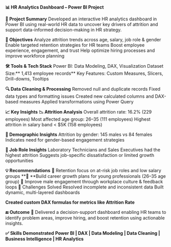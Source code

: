 **📊 HR Analytics Dashboard – Power BI Project**

**🧠 Project Summary**
Developed an interactive HR analytics dashboard in Power BI using real-world HR data to uncover key drivers of attrition and support data-informed decision-making in HR strategy.


**🎯 Objectives**
Analyze attrition trends across age, salary, job role & gender
Enable targeted retention strategies for HR teams
Boost employee experience, engagement, and trust
Help optimize hiring processes and improve workforce planning


**🛠️ **Tools & Tech Stack****
Power BI: Data Modeling, DAX, Visualization
Dataset Size:** 1,413 employee records**
Key Features: Custom Measures, Slicers, Drill-downs, Tooltips

**🔍 Data Cleaning & Processing**
Removed null and duplicate records
Fixed data types and formatting issues
Created new calculated columns and DAX-based measures
Applied transformations using Power Query


**📈 Key Insights**
**📉 Attrition Analysis**
Overall attrition rate: 16.2% (229 employees)
Most affected age group: 26–35 (111 employees)
Highest attrition in salary band < $5K (158 employees)


**👥 Demographic Insights**
Attrition by gender: 145 males vs 84 females
Indicates need for gender-based engagement strategies

**🏢 Job Role Insights**
Laboratory Technicians and Sales Executives had the highest attrition
Suggests job-specific dissatisfaction or limited growth opportunities


**💡 Recommendations**
**📌** Retention focus on at-risk job roles and low salary groups
**🚀 **Build career growth plans for young professionals (26–35 age group)
**🤝** Improve male engagement through workplace culture & feedback loops
**🧩** Challenges Solved
Resolved incomplete and inconsistent data
Built dynamic, multi-layered dashboards


**Created custom DAX formulas for metrics like Attrition Rate**

**🔚 Outcome**
**📌** Delivered a decision-support dashboard enabling HR teams to identify problem areas, improve hiring, and boost retention using actionable insights.

**✅ Skills Demonstrated**
**Power BI | DAX | Data Modeling | Data Cleaning | Business Intelligence | HR Analytics**
